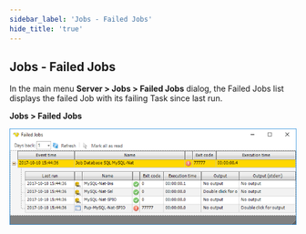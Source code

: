 ```yaml
---
sidebar_label: 'Jobs - Failed Jobs'
hide_title: 'true'
---
```


## Jobs - Failed Jobs

In the main menu **Server > Jobs > Failed Jobs** dialog, the Failed Jobs list displays the failed Job with its failing Task since last run.
 
**Jobs > Failed Jobs**

![](../../../static/img/jobsfailedjobs.png)

